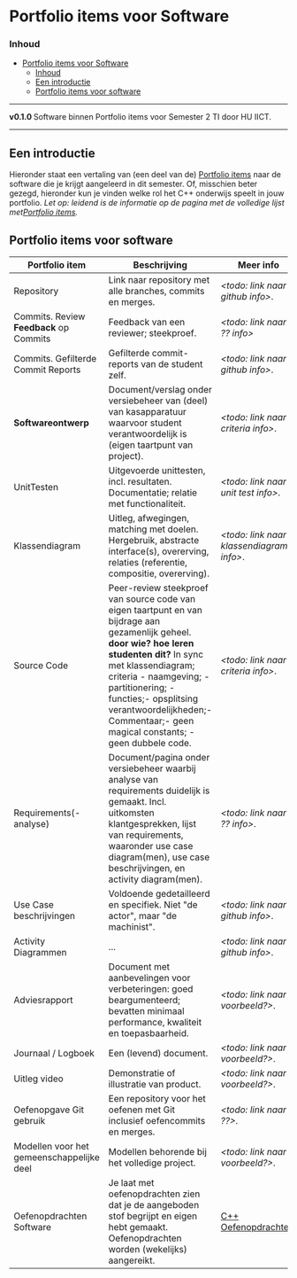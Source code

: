 # Portfolio items voor Software[](title-id)

### Inhoud[](toc-id)

- [Portfolio items voor Software](#portfolio-items-voor-software)
    - [Inhoud](#inhoud)
  - [Een introductie](#een-introductie)
  - [Portfolio items voor software](#portfolio-items-voor-software-1)

---

**v0.1.0 [](version-id)** Software binnen Portfolio items voor Semester 2 TI door HU IICT[](author-id).

---

## Een introductie

Hieronder staat een vertaling van (een deel van de)  [Portfolio items](../Portfolio-items.md) naar de software die je krijgt aangeleerd in dit semester.
Of, misschien beter gezegd, hieronder kun je vinden welke rol het C++ onderwijs speelt in jouw portfolio. 
*Let op: leidend is de informatie op de pagina met de volledige lijst met[Portfolio items](../Portfolio-items.md).*

## Portfolio items voor software

Portfolio item | Beschrijving | Meer info
--- | --- | ---
Repository | Link naar repository met alle branches, commits en merges. | *<todo: link naar github info>*.
Commits. Review **Feedback** op Commits | Feedback van een reviewer; steekproef. | *<todo: link naar ?? info>*
Commits. Gefilterde Commit Reports | Gefilterde commit-reports van de student zelf.| *<todo: link naar github info>*.
**Softwareontwerp** | Document/verslag onder versiebeheer van (deel) van kasapparatuur waarvoor student verantwoordelijk is (eigen taartpunt van project). | *<todo: link naar criteria info>*.
UnitTesten | Uitgevoerde unittesten, incl. resultaten. Documentatie; relatie met functionaliteit.| *<todo: link naar unit test info>*.
Klassendiagram | Uitleg, afwegingen, matching met doelen. Hergebruik, abstracte interface(s), overerving, relaties (referentie, compositie, overerving).| *<todo: link naar klassendiagram info>*.
Source Code | Peer-review steekproef van source code van eigen taartpunt en van bijdrage aan gezamenlijk geheel. **door wie? hoe leren studenten dit?** In sync met klassendiagram; criteria - naamgeving; - partitionering; - functies;- opsplitsing verantwoordelijkheden;- Commentaar;- geen magical constants; - geen dubbele code. | *<todo: link naar criteria info>*.
Requirements(-analyse) | Document/pagina onder versiebeheer waarbij analyse van requirements duidelijk is gemaakt. Incl. uitkomsten klantgesprekken, lijst van requirements, waaronder use case diagram(men), use case beschrijvingen, en activity diagram(men). | *<todo: link naar ?? info>*.
Use Case beschrijvingen | Voldoende gedetailleerd en specifiek. Niet "de actor", maar "de machinist".| *<todo: link naar github info>*.
Activity Diagrammen | ...| *<todo: link naar github info>*.
Adviesrapport | Document met aanbevelingen voor verbeteringen: goed beargumenteerd; bevatten minimaal performance, kwaliteit en toepasbaarheid. | *<todo: link naar voorbeeld?>*.
Journaal / Logboek | Een (levend) document. | *<todo: link naar voorbeeld?>*.
Uitleg video | Demonstratie of illustratie van product.| *<todo: link naar voorbeeld?>*.
Oefenopgave Git gebruik | Een repository voor het oefenen met Git inclusief oefencommits en merges. | *<todo: link naar ??>*.
Modellen voor het gemeenschappelijke deel | Modellen behorende bij het volledige project. | *<todo: link naar voorbeeld?>*.
Oefenopdrachten Software | Je laat met oefenopdrachten zien dat je de aangeboden stof begrijpt en eigen hebt gemaakt. Oefenopdrachten worden (wekelijks) aangereikt. | [C++ Oefenopdrachten](../software/c++/opdrachten/README.md).